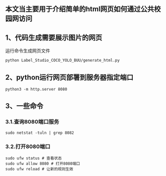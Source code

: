 ## 本文当主要用于介绍简单的html网页如何通过公共校园网访问

## 1、代码生成需要展示图片的网页
运行命令生成网页文件
~~~base
python Label_Studio_COCO_YOLO_BUU/generate_html.py
~~~

## 2、python运行网页部署到服务器指定端口

~~~base
python3 -m http.server 8080
~~~

## 3、一些命令

### 3.1.查询8080端口服务
~~~base
sudo netstat -tuln | grep 8082
~~~

### 3.2.打开8080端口

~~~base
sudo ufw status # 查看状态
sudo ufw allow 8080 # 打开8080端口
sudo ufw reload # 让新的规则生效
~~~